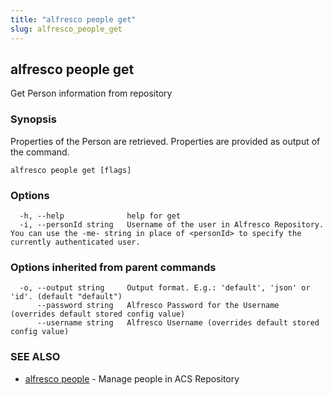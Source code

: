 ```yaml
---
title: "alfresco people get"
slug: alfresco_people_get
---
```

## alfresco people get

Get Person information from repository

### Synopsis

Properties of the Person are retrieved. 
Properties are provided as output of the command.

```
alfresco people get [flags]
```

### Options

```
  -h, --help              help for get
  -i, --personId string   Username of the user in Alfresco Repository. You can use the -me- string in place of <personId> to specify the currently authenticated user.
```

### Options inherited from parent commands

```
  -o, --output string     Output format. E.g.: 'default', 'json' or 'id'. (default "default")
      --password string   Alfresco Password for the Username (overrides default stored config value)
      --username string   Alfresco Username (overrides default stored config value)
```

### SEE ALSO

* [alfresco people](alfresco_people.md)	 - Manage people in ACS Repository

